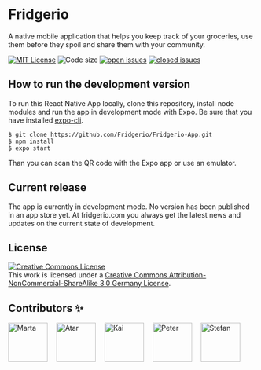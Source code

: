 # Fridgerio

A native mobile application that helps you keep track of your groceries, use them before they spoil and share them with your community.

[![MIT License](https://img.shields.io/github/license/Fridgerio/Fridgerio-App.svg)](https://github.com/Fridgerio/Fridgerio-App/blob/master/LICENSE)
![Code size](https://img.shields.io/github/languages/code-size/Fridgerio/Fridgerio-App.svg)
[![open issues](https://img.shields.io/github/issues/Fridgerio/Fridgerio-App.svg)](https://github.com/Fridgerio/Fridgerio-App/issues?q=is%3Aopen+is%3Aissue)
[![closed issues](https://img.shields.io/github/issues-closed/Fridgerio/Fridgerio-App.svg)](https://github.com/Fridgerio/Fridgerio-App/issues?q=is%3Aissue+is%3Aclosed)

## How to run the development version

To run this React Native App locally, clone this repository, install node modules and run the app in development mode with Expo. Be sure that you have installed [expo-cli](https://docs.expo.io/get-started/installation/).

```
$ git clone https://github.com/Fridgerio/Fridgerio-App.git
$ npm install
$ expo start
```

Than you can scan the QR code with the Expo app or use an emulator.

## Current release

The app is currently in development mode. No version has been published in an app store yet. At fridgerio.com you always get the latest news and updates on the current state of development.

## License

<a rel="license" href="http://creativecommons.org/licenses/by-nc-sa/3.0/de/"><img alt="Creative Commons License" style="border-width:0" src="https://i.creativecommons.org/l/by-nc-sa/3.0/de/88x31.png" /></a><br />This work is licensed under a <a rel="license" href="http://creativecommons.org/licenses/by-nc-sa/3.0/de/">Creative Commons Attribution-NonCommercial-ShareAlike 3.0 Germany License</a>.

## Contributors ✨

<a href="https://github.com/M4r28"><img src="https://avatars3.githubusercontent.com/u/42832260?s=400&v=4" title="Marta" width="80" height="80"></a>&emsp;
<a href="https://github.com/AtarDavid"><img src="https://avatars2.githubusercontent.com/u/44057655?s=460&v=4" title="Atar" width="80" height="80"></a>&emsp;
<a href="https://github.com/kgrhartlage"><img src="https://avatars0.githubusercontent.com/u/42832087?s=460&v=4" title="Kai" width="80" height="80"></a>&emsp;
<a href="https://github.com/peter-stuhlmann"><img src="https://avatars3.githubusercontent.com/u/42657842?s=400&v=4" title="Peter" width="80" height="80"></a>&emsp;
<a href="https://github.com/sklinkusch"><img src="https://avatars1.githubusercontent.com/u/42465490?s=460&v=4" title="Stefan" width="80" height="80"></a>
